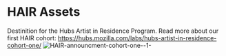 # HAIR Assets

Destinition for the Hubs Artist in Residence Program. Read more about our first HAIR cohort: https://hubs.mozilla.com/labs/hubs-artist-in-residence-cohort-one/ 
![HAIR-announcment-cohort-one--1-](https://user-images.githubusercontent.com/4493657/235507104-00a7fea2-c8fa-4999-b520-4e3ac513b324.jpg)
